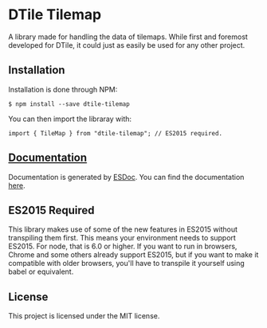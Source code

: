 # DTile Tilemap
A library made for handling the data of tilemaps. While first and foremost
developed for DTile, it could just as easily be used for any other project.

## Installation
Installation is done through NPM:
```
$ npm install --save dtile-tilemap
```
You can then import the libraray with:
```JS
import { TileMap } from "dtile-tilemap"; // ES2015 required.
```

## [Documentation](https://magnonellie.github.io/dtile-tilemap/)
Documentation is generated by [ESDoc](https://github.com/esdoc/esdoc).
You can find the documentation
[here](https://magnonellie.github.io/dtile-tilemap/).

## ES2015 Required
This library makes use of some of the new features in ES2015 without transpiling
them first. This means your environment needs to support ES2015. For node, that
is 6.0 or higher. If you want to run in browsers, Chrome and some others already
support ES2015, but if you want to make it compatible with older browsers,
you'll have to transpile it yourself using babel or equivalent.

## License
This project is licensed under the MIT license.
